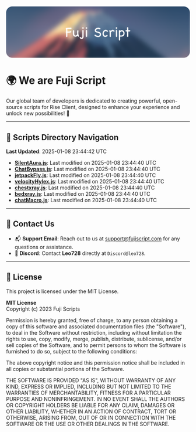 ![Banner](.github/b.webp)

# 🌍 **We are Fuji Script**

Our global team of developers is dedicated to creating powerful, open-source scripts for Rise Client, designed to enhance your experience and unlock new possibilities! 🌟

---
<!-- SCRIPTS_NAVIGATION_START -->
## 📂 **Scripts Directory Navigation**

**Last Updated**: 2025-01-08 23:44:42 UTC

- **[SilentAura.js](scripts/SilentAura.js)**: Last modified on 2025-01-08 23:44:40 UTC
- **[ChatBypass.js](scripts/ChatBypass.js)**: Last modified on 2025-01-08 23:44:40 UTC
- **[jetpackFly.js](scripts/jetpackFly.js)**: Last modified on 2025-01-08 23:44:40 UTC
- **[velocityHylex.js](scripts/velocityHylex.js)**: Last modified on 2025-01-08 23:44:40 UTC
- **[chestxray.js](scripts/chestxray.js)**: Last modified on 2025-01-08 23:44:40 UTC
- **[bedxray.js](scripts/bedxray.js)**: Last modified on 2025-01-08 23:44:40 UTC
- **[chatMacro.js](scripts/chatMacro.js)**: Last modified on 2025-01-08 23:44:40 UTC

<!-- SCRIPTS_NAVIGATION_END -->

---

## 💬 **Contact Us**  
- 📬 **Support Email**: Reach out to us at [support@fujiscript.com](mailto:support@fujiscript.com) for any questions or assistance.  
- 💬 **Discord**: Contact **Leo728** directly at `Discord@leo728`.

---

## 📜 **License**

This project is licensed under the MIT License.  

**MIT License**  
Copyright (c) 2023 Fuji Scripts  

Permission is hereby granted, free of charge, to any person obtaining a copy of this software and associated documentation files (the "Software"), to deal in the Software without restriction, including without limitation the rights to use, copy, modify, merge, publish, distribute, sublicense, and/or sell copies of the Software, and to permit persons to whom the Software is furnished to do so, subject to the following conditions:  

The above copyright notice and this permission notice shall be included in all copies or substantial portions of the Software.  

THE SOFTWARE IS PROVIDED "AS IS", WITHOUT WARRANTY OF ANY KIND, EXPRESS OR IMPLIED, INCLUDING BUT NOT LIMITED TO THE WARRANTIES OF MERCHANTABILITY, FITNESS FOR A PARTICULAR PURPOSE AND NONINFRINGEMENT. IN NO EVENT SHALL THE AUTHORS OR COPYRIGHT HOLDERS BE LIABLE FOR ANY CLAIM, DAMAGES OR OTHER LIABILITY, WHETHER IN AN ACTION OF CONTRACT, TORT OR OTHERWISE, ARISING FROM, OUT OF OR IN CONNECTION WITH THE SOFTWARE OR THE USE OR OTHER DEALINGS IN THE SOFTWARE.  
